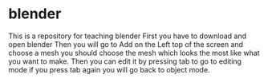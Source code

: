 # blender
This is a repository for teaching blender
First you have to download and open blender
Then you will go to Add on the Left top of the screen and choose a mesh
you should choose the mesh which looks the most like what you want to make.
Then you can edit it by pressing tab to go to editing mode
if you press tab again you will go back to object mode.
